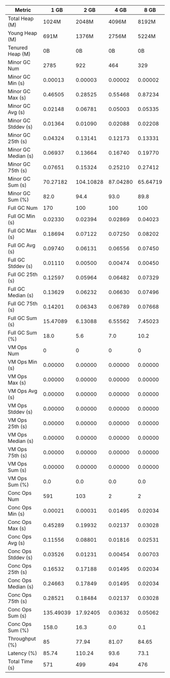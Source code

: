 | Metric | 1 GB | 2 GB | 4 GB | 8 GB |
|------|----|----|----|----|
| Total Heap (M) | 1024M | 2048M | 4096M | 8192M |
| Young Heap (M) | 691M | 1376M | 2756M | 5224M |
| Tenured Heap (M) | 0B | 0B | 0B | 0B |
| Minor GC Num | 2785 | 922 | 464 | 329 |
| Minor GC Min (s) | 0.00013 | 0.00003 | 0.00002 | 0.00002 |
| Minor GC Max (s) | 0.46505 | 0.28525 | 0.55468 | 0.87234 |
| Minor GC Avg (s) | 0.02148 | 0.06781 | 0.05003 | 0.05335 |
| Minor GC Stddev (s) | 0.01364 | 0.01090 | 0.02088 | 0.02208 |
| Minor GC 25th (s) | 0.04324 | 0.13141 | 0.12173 | 0.13331 |
| Minor GC Median (s) | 0.06937 | 0.13664 | 0.16740 | 0.19770 |
| Minor GC 75th (s) | 0.07651 | 0.15324 | 0.25210 | 0.27412 |
| Minor GC Sum (s) | 70.27182 | 104.10828 | 87.04280 | 65.64719 |
| Minor GC Sum (%) | 82.0 | 94.4 | 93.0 | 89.8 |
| Full GC Num | 170 | 100 | 100 | 100 |
| Full GC Min (s) | 0.02330 | 0.02394 | 0.02869 | 0.04023 |
| Full GC Max (s) | 0.18694 | 0.07122 | 0.07250 | 0.08202 |
| Full GC Avg (s) | 0.09740 | 0.06131 | 0.06556 | 0.07450 |
| Full GC Stddev (s) | 0.01110 | 0.00500 | 0.00474 | 0.00450 |
| Full GC 25th (s) | 0.12597 | 0.05964 | 0.06482 | 0.07329 |
| Full GC Median (s) | 0.13629 | 0.06232 | 0.06630 | 0.07496 |
| Full GC 75th (s) | 0.14201 | 0.06343 | 0.06789 | 0.07668 |
| Full GC Sum (s) | 15.47089 | 6.13088 | 6.55562 | 7.45023 |
| Full GC Sum (%) | 18.0 | 5.6 | 7.0 | 10.2 |
| VM Ops Num | 0 | 0 | 0 | 0 |
| VM Ops Min (s) | 0.00000 | 0.00000 | 0.00000 | 0.00000 |
| VM Ops Max (s) | 0.00000 | 0.00000 | 0.00000 | 0.00000 |
| VM Ops Avg (s) | 0.00000 | 0.00000 | 0.00000 | 0.00000 |
| VM Ops Stddev (s) | 0.00000 | 0.00000 | 0.00000 | 0.00000 |
| VM Ops 25th (s) | 0.00000 | 0.00000 | 0.00000 | 0.00000 |
| VM Ops Median (s) | 0.00000 | 0.00000 | 0.00000 | 0.00000 |
| VM Ops 75th (s) | 0.00000 | 0.00000 | 0.00000 | 0.00000 |
| VM Ops Sum (s) | 0.00000 | 0.00000 | 0.00000 | 0.00000 |
| VM Ops Sum (%) | 0.0 | 0.0 | 0.0 | 0.0 |
| Conc Ops Num | 591 | 103 | 2 | 2 |
| Conc Ops Min (s) | 0.00021 | 0.00031 | 0.01495 | 0.02034 |
| Conc Ops Max (s) | 0.45289 | 0.19932 | 0.02137 | 0.03028 |
| Conc Ops Avg (s) | 0.11556 | 0.08801 | 0.01816 | 0.02531 |
| Conc Ops Stddev (s) | 0.03526 | 0.01231 | 0.00454 | 0.00703 |
| Conc Ops 25th (s) | 0.16532 | 0.17188 | 0.01495 | 0.02034 |
| Conc Ops Median (s) | 0.24663 | 0.17849 | 0.01495 | 0.02034 |
| Conc Ops 75th (s) | 0.28521 | 0.18484 | 0.02137 | 0.03028 |
| Conc Ops Sum (s) | 135.49039 | 17.92405 | 0.03632 | 0.05062 |
| Conc Ops Sum (%) | 158.0 | 16.3 | 0.0 | 0.1 |
| Throughput (%) | 85 | 77.94 | 81.07 | 84.65 |
| Latency (%) | 85.74 | 110.24 | 93.6 | 73.1 |
| Total Time (s) | 571 | 499 | 494 | 476 |
